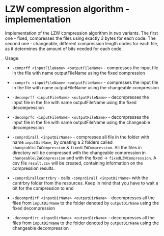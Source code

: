 # LZW compression algorithm - implementation

Implementation of the LZW compression algorithm in two variants. The first one - fixed, compresses the files using exactly 3 bytes for each code. The second one - changeable, different compression length codes for each file, as it determines the amount of bits needed for each code.

Usage:

 * `-comprff <inputFileName> <outputFileName>` - compresses the input file in the file with name outputFileName using the fixed compression

 * `-comprfc <inputFileName> <outputFileName>` - compresses the input file in the file with name outputFileName using the changeable compression
 
 * `-decomprff <inputFileName> <outputFileName>` - decompresses the input file in the file with name outputFileName using the fixed decompression
 
 * `-decomprfc <inputFileName> <outputFileName>` - decompresses the input file in the file with name outputFileName using the changeable decompression
 
 * `-comprdirall <inputDirName>` - compresses all file in the folder with name `inputDirName`, by creating a 2 folders called `changeableLZWCompression` & `fixedLZWCompression`. All the files in directory will be compressed with the changeable compression in `changeableLZWCompression` and with the fixed -> `fixedLZWCompression`. A csv file `result.csv` will be created, containing information on the compression results.

 * `-comprdirallcantrbry` - calls `-comprdirall <inputDirName>` with the cantrbry folder from the resources. Keep in mind that you have to wait a bit for the compression to end
 
 * `-decomprdirf <inputDirName> <outputDirName>` - decompresses all the files from `inputDirName` to the folder denoted by `outputDirName` using the fixed decompression 

 * `-decomprdirc <inputDirName> <outputDirName>` - decompresses all the files from `inputDirName` to the folder denoted by `outputDirName` using the changeable decompression

